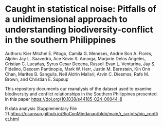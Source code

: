 # Caught in statistical noise: Pitfalls of a unidimensional approach to understanding biodiversity-conflict in the southern Philippines
Authors: Kier Mitchel E. Pitogo, Camila G. Meneses, Andrie Bon A. Flores, Aljohn Jay L. Saavedra, Ace Kevin S. Amarga, Marjorie Delos Angeles, Cristian C. Lucañas, Syrus Cesar Decena, Russell Evan L. Venturina, Jay S. Fidelino, Dexcem Pantinople, Mark W. Herr, Justin M. Bernstein, Kin Onn Chan, Marites B. Sanguila, Neil Aldrin Mallari, Arvin C. Diesmos, Rafe M. Brown, and Christian E. Supsup

This repository documents our reanalysis of the dataset used to examine biodiversity and conflict relationships in the Southern Philippines presented in this paper https://doi.org/10.1038/s44185-024-00044-8

R data analysis (Supplementary File 2):https://csupsup.github.io/BioConMindanao/blob/main/r_scripts/bio_conflict.html
